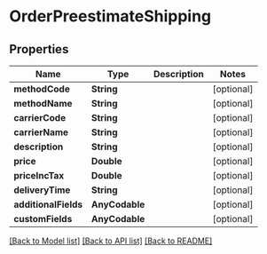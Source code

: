 # OrderPreestimateShipping

## Properties
Name | Type | Description | Notes
------------ | ------------- | ------------- | -------------
**methodCode** | **String** |  | [optional] 
**methodName** | **String** |  | [optional] 
**carrierCode** | **String** |  | [optional] 
**carrierName** | **String** |  | [optional] 
**description** | **String** |  | [optional] 
**price** | **Double** |  | [optional] 
**priceIncTax** | **Double** |  | [optional] 
**deliveryTime** | **String** |  | [optional] 
**additionalFields** | **AnyCodable** |  | [optional] 
**customFields** | **AnyCodable** |  | [optional] 

[[Back to Model list]](../README.md#documentation-for-models) [[Back to API list]](../README.md#documentation-for-api-endpoints) [[Back to README]](../README.md)


